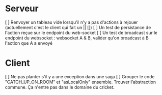 # Serveur

[ ] Renvoyer un tableau vide lorsqu'il n'y a pas d'actions à rejouer (actuellement c'est le client qui fait un || [])
[ ] Un test de persistance de l'action reçue sur le endpoint du web-socket
[ ] Un test de broadcast sur le endpoint du websocket : websocket A & B, valider qu'on broadcast à B l'action que A a envoyé

# Client

[ ] Ne pas planter s'il y a une exception dans une saga
[ ] Grouper le code "CATCH_UP_ON_ROOM" et "asLocalOnly" ensemble. Trouver l'abstraction commune. Ça n'entre pas dans le domaine du cricket.
